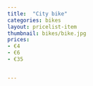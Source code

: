 ```yaml
---
title:  "City bike"
categories: bikes
layout: pricelist-item
thumbnail: bikes/bike.jpg
prices:
- €4
- €6
- €35


---
```






